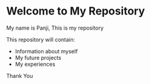 # Welcome to My Repository

My name is Panji, This is my repository

This repository will contain:
- Information about myself
- My future projects
- My experiences

Thank You
